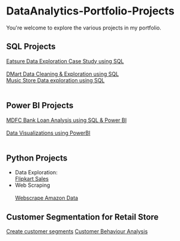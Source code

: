 # DataAnalytics-Portfolio-Projects
 You're welcome to explore the various projects in my portfolio.

## SQL Projects
[Eatsure Data Exploration Case Study using SQL](https://github.com/Baishaki-sfdc/Eatsure-DataExploration-Using-SQL)<br/><br/>
[DMart Data Cleaning & Exploration using SQL](https://github.com/Baishaki-sfdc/DMart-Analysis-SQL-Case-Study)<br/>
[Music Store Data exploration using SQL](https://github.com/Baishaki-sfdc/SoundCloud-DataExploration-SQL)</br></br>

## Power BI Projects
[MDFC Bank Loan Analysis using SQL & Power BI](https://github.com/Baishaki-sfdc/Bank-Loan-Analysis_Power-BI)<br/><br/>
[Data Visualizations using PowerBI](https://www.novypro.com/profile_projects/baishakidas)<br/><br/>

## Python Projects
* Data Exploration:<br/>
[Flipkart Sales](https://github.com/Baishaki-sfdc/Flipkart-Sales-EDA-Python)
* Web Scraping<br/>  
[Webscrape Amazon Data](https://github.com/Baishaki-sfdc/WebScrape-Amazon-Product--Data)<br/>

## Customer Segmentation for Retail Store 
[Create customer segments](https://github.com/Baishaki-sfdc/Customer-Segmentation)
[Customer Behaviour Analysis](https://github.com/Baishaki-sfdc/Ecommerce-Customer-Behaviour-Analysis)


